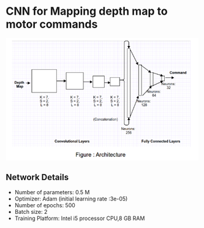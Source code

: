 # CNN for Mapping depth map to motor commands
![](./net2.png)

## Network Details
- Number of parameters: 0.5 M
- Optimizer: Adam (initial learning rate :3e-05)
- Number of epochs: 500
- Batch size: 2
- Training Platform: Intel i5 processor CPU,8 GB RAM
